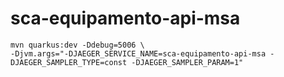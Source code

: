 # sca-equipamento-api-msa
    
    mvn quarkus:dev -Ddebug=5006 \
    -Djvm.args="-DJAEGER_SERVICE_NAME=sca-equipamento-api-msa -DJAEGER_SAMPLER_TYPE=const -DJAEGER_SAMPLER_PARAM=1"
